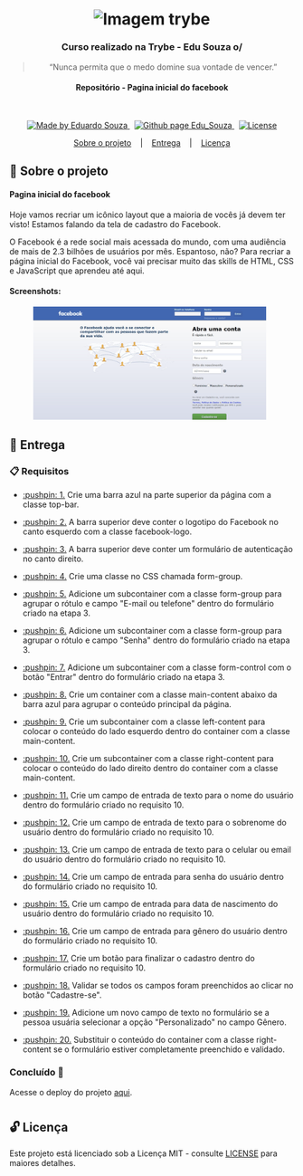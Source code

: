 <h1 align="center">
  <img align="center" alt="Imagem trybe" src="https://i.ibb.co/d4W2x4g/trybe.png" width="300px" />
</h1>

<h3 align="center">
  Curso realizado na Trybe - Edu Souza o/
</h3>

<blockquote align="center">“Nunca permita que o medo domine sua vontade de vencer.”</blockquote>

<h4 align="center">
  Repositório - Pagina inicial do facebook
</h4>

<br/>

<p align="center">
  <a href="https://github.com/EduSouza-programmer"    target="_blank">
    <img alt="Made by Eduardo Souza" src="https://img.shields.io/badge/made%20by-Edu%20Souza-%23F8952D">
  </a>&nbsp;
  <a href="https://edusouza-programmer.github.io/" target="_blank">
    <img alt="Github page Edu_Souza " src="https://img.shields.io/badge/Github%20page-Edu_Souza-orange">
  </a>&nbsp;
  <a href="#" >
    <img alt="License" src="https://img.shields.io/badge/license-MIT-%23F8952D">
  </a>
</p>

<p align="center">
  <a href="#rocket-Sobre-o-projeto">Sobre o projeto</a>&nbsp; &nbsp; |&nbsp; &nbsp;
  <a href="#postbox-Entrega"">Entrega</a>&nbsp; &nbsp; |&nbsp; &nbsp;
  <a href="#unlock-Licença">Licença</a>
</p>

## :rocket: Sobre o projeto

#### Pagina inicial do facebook

Hoje vamos recriar um icônico layout que a maioria de vocês já devem ter visto! Estamos falando da tela de cadastro do Facebook.

O Facebook é a rede social mais acessada do mundo, com uma audiência de mais de 2.3 bilhões de usuários por mês. Espantoso, não? Para recriar a página inicial do Facebook, você vai precisar muito das skills de HTML, CSS e JavaScript que aprendeu até aqui.

#### Screenshots:

<p align=center >
  <img height="200px"  src="./img/home_desktop.png"> &nbsp;
</p>

## :postbox: Entrega

### :clipboard: Requisitos

- <p><a href="#1"> :pushpin: 1.</a> Crie uma barra azul na parte superior da página com a classe top-bar.</p>
- <p><a href="#2"> :pushpin: 2.</a> A barra superior deve conter o logotipo do Facebook no canto esquerdo com a classe facebook-logo.</p>
- <p><a href="#3"> :pushpin: 3.</a> A barra superior deve conter um formulário de autenticação no canto direito.</p>
- <p><a href="#4"> :pushpin: 4.</a> Crie uma classe no CSS chamada form-group.</p>
- <p><a href="#5"> :pushpin: 5.</a> Adicione um subcontainer com a classe form-group para agrupar o rótulo e campo "E-mail ou telefone" dentro do formulário criado na etapa 3.</p>
- <p><a href="#6"> :pushpin: 6.</a> Adicione um subcontainer com a classe form-group para agrupar o rótulo e campo "Senha" dentro do formulário criado na etapa 3.</p>
- <p><a href="#7"> :pushpin: 7.</a> Adicione um subcontainer com a classe form-control com o botão "Entrar" dentro do formulário criado na etapa 3.</p>
- <p><a href="#8"> :pushpin: 8.</a> Crie um container com a classe main-content abaixo da barra azul para agrupar o conteúdo principal da página.</p>
- <p><a href="#9"> :pushpin: 9.</a> Crie um subcontainer com a classe left-content para colocar o conteúdo do lado esquerdo dentro do container com a classe main-content.</p>
- <p><a href="#10"> :pushpin: 10.</a> Crie um subcontainer com a classe right-content para colocar o conteúdo do lado direito dentro do container com a classe main-content.</p>
- <p><a href="#11"> :pushpin: 11.</a> Crie um campo de entrada de texto para o nome do usuário dentro do formulário criado no requisito 10.</p>
- <p><a href="#12"> :pushpin: 12.</a> Crie um campo de entrada de texto para o sobrenome do usuário dentro do formulário criado no requisito 10.</p>
- <p><a href="#13"> :pushpin: 13.</a> Crie um campo de entrada de texto para o celular ou email do usuário dentro do formulário criado no requisito 10.</p>
- <p><a href="#14"> :pushpin: 14.</a> Crie um campo de entrada para senha do usuário dentro do formulário criado no requisito 10.</p>
- <p><a href="#15"> :pushpin: 15.</a> Crie um campo de entrada para data de nascimento do usuário dentro do formulário criado no requisito 10.</p>
- <p><a href="#16"> :pushpin: 16.</a> Crie um campo de entrada para gênero do usuário dentro do formulário criado no requisito 10.</p>
- <p><a href="#17"> :pushpin: 17.</a> Crie um botão para finalizar o cadastro dentro do formulário criado no requisito 10.</p>
- <p><a href="#18"> :pushpin: 18.</a> Validar se todos os campos foram preenchidos ao clicar no botão "Cadastre-se".</p>
- <p><a href="#19"> :pushpin: 19.</a> Adicione um novo campo de texto no formulário se a pessoa usuária selecionar a opção "Personalizado" no campo Gênero.</p>
- <p><a href="#20"> :pushpin: 20.</a> Substituir o conteúdo do container com a classe right-content se o formulário estiver completamente preenchido e validado.</p>


### Concluído :rocket:

Acesse o deploy do projeto [aqui](https://edusouza-programmer.github.io/Trybe_Projeto_5-7_Edu_Souza/).

#
## :unlock: Licença

Este projeto está licenciado sob a Licença MIT - consulte [LICENSE](https://opensource.org/licenses/MIT) para maiores detalhes.
